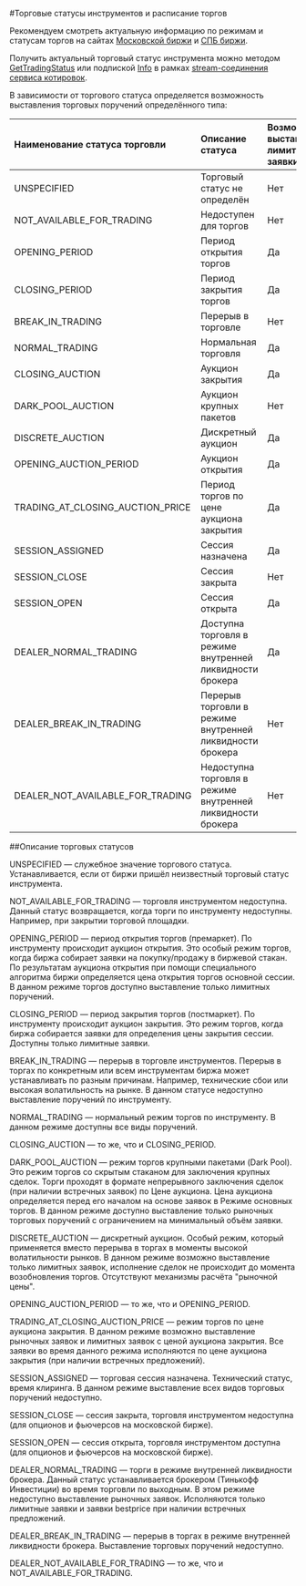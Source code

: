 #Торговые статусы инструментов и расписание торгов

Рекомендуем смотреть актуальную информацию по режимам и статусам торгов на сайтах [Московской биржи](https://www.moex.com/) и [СПБ биржи](https://spbexchange.ru/).

Получить актуальный торговый статус инструмента можно методом [GetTradingStatus](/investAPI/marketdata#gettradingstatus)
или подпиской [Info](/investAPI/marketdata#subscribeinforequest) в рамках 
[stream-соединения сервиса котировок](/investAPI/marketdata#marketdatastream). 

В зависимости от торгового статуса определяется возможность выставления торговых поручений определённого типа: 

|Наименование статуса торговли|Описание статуса| Возможность выставлять лимитные заявки | Возможность выставлять рыночные заявки | Возможность выставлять заявки по лучшей цене |
|:-----|:-----|:---------------------------------------|:---------------------------------------|:---------------------------------------|
| UNSPECIFIED                      | Торговый статус не определён                                | Нет                                    | Нет                                    | Нет                                    |
| NOT_AVAILABLE_FOR_TRADING        | Недоступен для торгов                                       | Нет                                    | Нет                                    | Нет                                    |
| OPENING_PERIOD                   | Период открытия торгов                                      | Да                                     | Нет                                    | Да                                     |
| CLOSING_PERIOD                   | Период закрытия торгов                                      | Да                                     | Нет                                    | Да                                     |
| BREAK_IN_TRADING                 | Перерыв в торговле                                          | Нет                                    | Нет                                    | Нет                                    |
| NORMAL_TRADING                   | Нормальная торговля                                         | Да                                     | Да                                     | Да                                     |
| CLOSING_AUCTION                  | Аукцион закрытия                                            | Да                                     | Да                                     | Да                                     |
| DARK_POOL_AUCTION                | Аукцион крупных пакетов                                     | Нет                                    | Да                                     | Нет                                    |
| DISCRETE_AUCTION                 | Дискретный аукцион                                          | Да                                     | Да                                     | Да                                     |
| OPENING_AUCTION_PERIOD           | Аукцион открытия                                            | Да                                     | Да                                     | Да                                     |
| TRADING_AT_CLOSING_AUCTION_PRICE | Период торгов по цене аукциона закрытия                     | Да                                     | Нет                                    | Да                                     |
| SESSION_ASSIGNED                 | Сессия назначена                                            | Да                                     | Нет                                    | Да                                     |
| SESSION_CLOSE                    | Сессия закрыта                                              | Нет                                    | Нет                                    | Нет                                    |
| SESSION_OPEN                     | Сессия открыта                                              | Да                                     | Да                                     | Да                                     |
| DEALER_NORMAL_TRADING            | Доступна торговля в режиме внутренней ликвидности брокера   | Да                                     | Нет                                    | Да                                     |
| DEALER_BREAK_IN_TRADING          | Перерыв торговли в режиме внутренней ликвидности брокера    | Нет                                    | Нет                                    | Нет                                    |
| DEALER_NOT_AVAILABLE_FOR_TRADING | Недоступна торговля в режиме внутренней ликвидности брокера | Нет                                    | Нет                                    | Нет                                    |

##Описание торговых статусов

UNSPECIFIED — служебное значение торгового статуса. Устанавливается, если от биржи пришёл
неизвестный торговый статус инструмента.

NOT_AVAILABLE_FOR_TRADING — торговля инструментом недоступна. Данный статус возвращается, когда
торги по инструменту недоступны. Например, при закрытии торговой площадки.

OPENING_PERIOD — период открытия торгов (премаркет). По инструменту происходит
аукцион открытия. Это особый режим торгов, когда биржа собирает заявки на покупку/продажу в биржевой стакан. По 
результатам аукциона открытия при помощи специального алгоритма биржи определяется цена открытия торгов основной сессии.
В данном режиме торгов доступно выставление только лимитных поручений.

CLOSING_PERIOD — период закрытия торгов (постмаркет). По инструменту происходит аукцион закрытия.
Это режим торгов, когда биржа собирается заявки для определения цены закрытия сессии. Доступны только лимитные заявки.

BREAK_IN_TRADING — перерыв в торговле инструментов. Перерыв в торгах по конкретным или всем 
инструментам биржа может устанавливать по разным причинам. Например, технические сбои или высокая волатильность на рынке.
В данном статусе недоступно выставление поручений по инструменту. 

NORMAL_TRADING — нормальный режим торгов по инструменту. В данном режиме доступны все виды 
поручений.

CLOSING_AUCTION — то же, что и CLOSING_PERIOD.

DARK_POOL_AUCTION — режим торгов крупными пакетами (Dark Pool). Это режим торгов со скрытым 
стаканом для заключения крупных сделок. Торги проходят в формате непрерывного заключения сделок (при наличии встречных 
заявок) по Цене аукциона. Цена аукциона определяется перед его началом на основе заявок в Режиме основных торгов. В 
данном режиме доступно выставление только рыночных торговых поручений с ограничением на минимальный объём заявки.

DISCRETE_AUCTION — дискретный аукцион. Особый режим, который применяется вместо перерыва
в торгах в моменты высокой волатильности рынков. В данном режиме возможно выставление только лимитных заявок, исполнение
сделок не происходит до момента возобновления торгов. Отсутствуют механизмы расчёта "рыночной цены". 

OPENING_AUCTION_PERIOD — то же, что и OPENING_PERIOD.

TRADING_AT_CLOSING_AUCTION_PRICE — режим торгов по цене аукциона закрытия. В данном режиме
возможно выставление рыночных заявок и лимитных заявок с ценой аукциона закрытия. Все заявки во время данного режима
исполняются по цене аукциона закрытия (при наличии встречных предложений).

SESSION_ASSIGNED — торговая сессия назначена. Технический статус, время клиринга. В данном 
режиме выставление всех видов торговых поручений недоступно. 

SESSION_CLOSE — сессия закрыта, торговля инструментом недоступна (для опционов и фьючерсов на московской бирже).

SESSION_OPEN — сессия открыта, торговля инструментом доступна (для опционов и фьючерсов на московской бирже).

DEALER_NORMAL_TRADING — торги в режиме внутренней ликвидности брокера. Данный статус 
устанавливается брокером (Тинькофф Инвестиции) во время торговли по выходным. В этом режиме недоступно выставление
рыночных заявок. Исполняются только лимитные заявки и заявки bestprice при наличии встречных предложений.

DEALER_BREAK_IN_TRADING — перерыв в торгах в режиме внутренней ликвидности брокера. Выставление
торговых поручений недоступно.

DEALER_NOT_AVAILABLE_FOR_TRADING — то же, что и NOT_AVAILABLE_FOR_TRADING.
